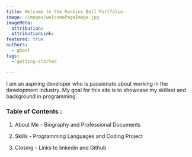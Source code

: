 ```yaml
---
title: Welcome to the Rankins Bell Portfolio
image: /images/welcomePageImage.jpg
imageMeta:
  attribution:
  attributionLink:
featured: true
authors:
  - ghost
tags:
  - getting-started

---
```

  I am an aspiring developer who is passionate about working
in the development industry. My goal for this site is
to showcase my skillset and background in programming.

### Table of Contents :

1. About Me - Biography and Professional Documents

2. Skills - Programming Languages and Coding Project

3. Closing - Links to linkedin and Github
